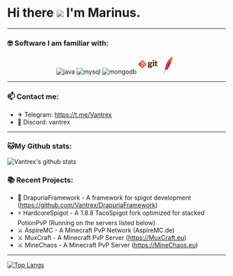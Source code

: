 # Hi there <img src="https://github.com/TheDudeThatCode/TheDudeThatCode/blob/master/Assets/Hi.gif" width="29px"> I'm Marinus.

---
### 🤓 Software I am familiar with:
<p align="center">
<img src="https://www.vectorlogo.zone/logos/java/java-icon.svg" alt="java" width="55" height="55"/> 
<img src="https://banner2.cleanpng.com/20180803/bkf/kisspng-logo-mysql-database-phpmyadmin-mysql-digital-agency-maidenhead-web-agency-uk-5b6475c3513438.3209368415333104033326.jpg" alt="mysql" width="55" height="60"/> 
<img src="https://www.vectorlogo.zone/logos/mongodb/mongodb-icon.svg" alt="mongodb" width="55" height="60"/>
<img src="https://raw.githubusercontent.com/github/explore/80688e429a7d4ef2fca1e82350fe8e3517d3494d/topics/git/git.png" alt="GIT" width="45" height="45"/> 
<img src="https://raw.githubusercontent.com/github/explore/80688e429a7d4ef2fca1e82350fe8e3517d3494d/topics/maven/maven.png" alt="MAVEN" width="40" height="40"/>
</p>

---
### 📫 Contact me:
- ✈  Telegram: https://t.me/Vantrex
- 📧 Discord: vantrex

---
### 🐱My Github stats:
![Vantrex's github stats](https://github-readme-stats.vercel.app/api?username=Vantrex&count_private=true&show_icons=true&theme=dark&title_color=ffc857&icon_color=8ac926&text_color=daf7dc&bg_color=151515&hide=["stars"])

### 📚 Recent Projects:
- 🔭 DrapuriaFramework - A framework for spigot development (https://github.com/Vantrex/DrapuriaFramework)
- ⚡ HardcoreSpigot - A 1.8.8 TacoSpigot fork optimized for stacked PotionPvP (Running on the servers listed below)
- ⚔ AspireMC - A Minecraft PvP Network (AspireMC.de)
- ⚔ MuxCraft - A Minecraft PvP Server (https://MuxCraft.eu)
- ⚔ MineChaos - A Minecraft PvP Server (https://MineChaos.eu)

---
[![Top Langs](https://github-readme-stats.vercel.app/api/top-langs/?username=Vantrex&layout=compact&theme=dark)](https://github.com/Vantrex)
